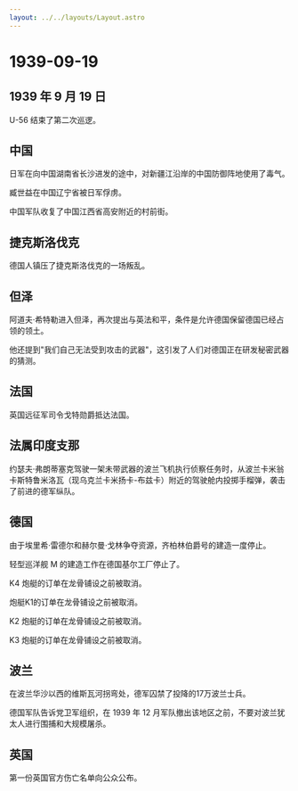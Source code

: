 ```yaml
---
layout: ../../layouts/Layout.astro
---
```


# 1939-09-19

## 1939 年 9 月 19 日

U-56 结束了第二次巡逻。

## 中国

日军在向中国湖南省长沙进发的途中，对新疆江沿岸的中国防御阵地使用了毒气。

臧世益在中国辽宁省被日军俘虏。

中国军队收复了中国江西省高安附近的村前街。

## 捷克斯洛伐克

德国人镇压了捷克斯洛伐克的一场叛乱。

## 但泽

阿道夫·希特勒进入但泽，再次提出与英法和平，条件是允许德国保留德国已经占领的领土。

他还提到"我们自己无法受到攻击的武器"，这引发了人们对德国正在研发秘密武器的猜测。

## 法国

英国远征军司令戈特勋爵抵达法国。

## 法属印度支那

约瑟夫·弗朗蒂塞克驾驶一架未带武器的波兰飞机执行侦察任务时，从波兰卡米翁卡斯特鲁米洛瓦（现乌克兰卡米扬卡-布兹卡）附近的驾驶舱内投掷手榴弹，袭击了前进的德军纵队。

## 德国

由于埃里希·雷德尔和赫尔曼·戈林争夺资源，齐柏林伯爵号的建造一度停止。

轻型巡洋舰 M 的建造工作在德国基尔工厂停止了。

K4 炮艇的订单在龙骨铺设之前被取消。

炮艇K1的订单在龙骨铺设之前被取消。

K2 炮艇的订单在龙骨铺设之前被取消。

K3 炮艇的订单在龙骨铺设之前被取消。

## 波兰

在波兰华沙以西的维斯瓦河拐弯处，德军囚禁了投降的17万波兰士兵。

德国军队告诉党卫军组织，在 1939 年 12
月军队撤出该地区之前，不要对波兰犹太人进行围捕和大规模屠杀。

## 英国

第一份英国官方伤亡名单向公众公布。